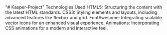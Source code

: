 "# Kasper-Project" 
Technologies Used
HTML5: Structuring the content with the latest HTML standards.
CSS3: Styling elements and layouts, including advanced features like flexbox and grid.
FontAwesome: Integrating scalable vector icons for an enhanced visual experience.
Animations: Incorporating CSS animations for a modern and interactive feel.